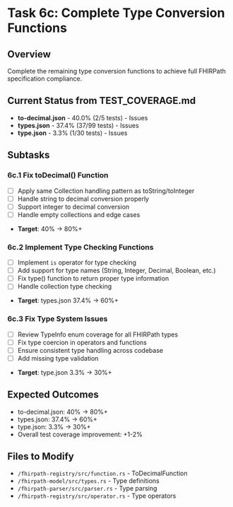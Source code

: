 # Task 6c: Complete Type Conversion Functions

## Overview
Complete the remaining type conversion functions to achieve full FHIRPath specification compliance.

## Current Status from TEST_COVERAGE.md
- **to-decimal.json** - 40.0% (2/5 tests) - Issues
- **types.json** - 37.4% (37/99 tests) - Issues  
- **type.json** - 3.3% (1/30 tests) - Issues

## Subtasks

### 6c.1 Fix toDecimal() Function
- [ ] Apply same Collection handling pattern as toString/toInteger
- [ ] Handle string to decimal conversion properly
- [ ] Support integer to decimal conversion
- [ ] Handle empty collections and edge cases
- **Target**: 40% → 80%+

### 6c.2 Implement Type Checking Functions
- [ ] Implement `is` operator for type checking
- [ ] Add support for type names (String, Integer, Decimal, Boolean, etc.)
- [ ] Fix type() function to return proper type information
- [ ] Handle collection type checking
- **Target**: types.json 37.4% → 60%+

### 6c.3 Fix Type System Issues
- [ ] Review TypeInfo enum coverage for all FHIRPath types
- [ ] Fix type coercion in operators and functions
- [ ] Ensure consistent type handling across codebase
- [ ] Add missing type validation
- **Target**: type.json 3.3% → 30%+

## Expected Outcomes
- to-decimal.json: 40% → 80%+ 
- types.json: 37.4% → 60%+
- type.json: 3.3% → 30%+
- Overall test coverage improvement: +1-2%

## Files to Modify
- `/fhirpath-registry/src/function.rs` - ToDecimalFunction
- `/fhirpath-model/src/types.rs` - Type definitions
- `/fhirpath-parser/src/parser.rs` - Type parsing
- `/fhirpath-registry/src/operator.rs` - Type operators